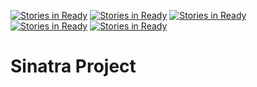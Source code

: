 [![Stories in Ready](https://badge.waffle.io/maedae/02-29-pair-project.png?label=ready&title=Ready)](https://waffle.io/maedae/02-29-pair-project)
[![Stories in Ready](https://badge.waffle.io/maedae/02-29-pair-project.png?label=ready&title=Ready)](https://waffle.io/maedae/02-29-pair-project)
[![Stories in Ready](https://badge.waffle.io/maedae/02-29-pair-project.png?label=ready&title=Ready)](https://waffle.io/maedae/02-29-pair-project)
[![Stories in Ready](https://badge.waffle.io/clburns107/02-29-pair-project.png?label=ready&title=Ready)](https://waffle.io/clburns107/02-29-pair-project)
[![Stories in Ready](https://badge.waffle.io/amymariewall/02-29-pair-project.png?label=ready&title=Ready)](https://waffle.io/amymariewall/02-29-pair-project)
# Sinatra Project


